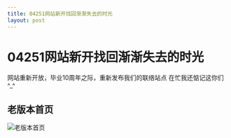 ```yaml
---
title: 04251网站新开找回渐渐失去的时光
layout: post
---
```

# 04251网站新开找回渐渐失去的时光

网站重新开放，毕业10周年之际，重新发布我们的联络站点
在忙我还惦记这你们 ^_^


## 老版本首页 
![老版本首页](https://ooo.0o0.ooo/2017/06/27/5952186d8d9b9.png)
